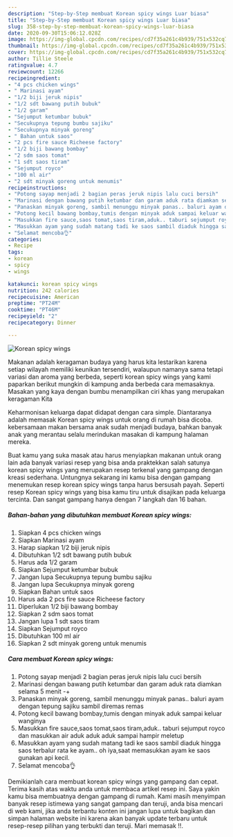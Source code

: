 ```yaml
---
description: "Step-by-Step membuat Korean spicy wings Luar biasa"
title: "Step-by-Step membuat Korean spicy wings Luar biasa"
slug: 358-step-by-step-membuat-korean-spicy-wings-luar-biasa
date: 2020-09-30T15:06:12.028Z
image: https://img-global.cpcdn.com/recipes/cd7f35a261c4b939/751x532cq70/korean-spicy-wings-foto-resep-utama.jpg
thumbnail: https://img-global.cpcdn.com/recipes/cd7f35a261c4b939/751x532cq70/korean-spicy-wings-foto-resep-utama.jpg
cover: https://img-global.cpcdn.com/recipes/cd7f35a261c4b939/751x532cq70/korean-spicy-wings-foto-resep-utama.jpg
author: Tillie Steele
ratingvalue: 4.7
reviewcount: 12266
recipeingredient:
- "4 pcs chicken wings"
- " Marinasi ayam"
- "1/2 biji jeruk nipis"
- "1/2 sdt bawang putih bubuk"
- "1/2 garam"
- "Sejumput ketumbar bubuk"
- "Secukupnya tepung bumbu sajiku"
- "Secukupnya minyak goreng"
- " Bahan untuk saos"
- "2 pcs fire sauce Richeese factory"
- "1/2 biji bawang bombay"
- "2 sdm saos tomat"
- "1 sdt saos tiram"
- "Sejumput royco"
- "100 ml air"
- "2 sdt minyak goreng untuk menumis"
recipeinstructions:
- "Potong sayap menjadi 2 bagian peras jeruk nipis lalu cuci bersih"
- "Marinasi dengan bawang putih ketumbar dan garam aduk rata diamkan selama 5 menit -+"
- "Panaskan minyak goreng, sambil menunggu minyak panas.. baluri ayam dengan tepung sajiku sambil diremas remas"
- "Potong kecil bawang bombay,tumis dengan minyak aduk sampai keluar wanginya"
- "Masukkan fire sauce,saos tomat,saos tiram,aduk.. taburi sejumput royco dan masukkan air aduk aduk aduk sampai hampir meletup"
- "Masukkan ayam yang sudah matang tadi ke saos sambil diaduk hingga saos terbalur rata ke ayam.. oh iya,saat memasukkan ayam ke saos gunakan api kecil."
- "Selamat mencoba👌"
categories:
- Recipe
tags:
- korean
- spicy
- wings

katakunci: korean spicy wings 
nutrition: 242 calories
recipecuisine: American
preptime: "PT24M"
cooktime: "PT46M"
recipeyield: "2"
recipecategory: Dinner

---
```



![Korean spicy wings](https://img-global.cpcdn.com/recipes/cd7f35a261c4b939/751x532cq70/korean-spicy-wings-foto-resep-utama.jpg)

Makanan adalah keragaman budaya yang harus kita lestarikan karena setiap wilayah memiliki keunikan tersendiri, walaupun namanya sama tetapi variasi dan aroma yang berbeda, seperti korean spicy wings yang kami paparkan berikut mungkin di kampung anda berbeda cara memasaknya. Masakan yang kaya dengan bumbu menampilkan ciri khas yang merupakan keragaman Kita

Keharmonisan keluarga dapat didapat dengan cara simple. Diantaranya adalah memasak Korean spicy wings untuk orang di rumah bisa dicoba. kebersamaan makan bersama anak sudah menjadi budaya, bahkan banyak anak yang merantau selalu merindukan masakan di kampung halaman mereka.



Buat kamu yang suka masak atau harus menyiapkan makanan untuk orang lain ada banyak variasi resep yang bisa anda praktekkan salah satunya korean spicy wings yang merupakan resep terkenal yang gampang dengan kreasi sederhana. Untungnya sekarang ini kamu bisa dengan gampang menemukan resep korean spicy wings tanpa harus bersusah payah.
Seperti resep Korean spicy wings yang bisa kamu tiru untuk disajikan pada keluarga tercinta. Dan sangat gampang hanya dengan 7 langkah dan 16 bahan.


<!--inarticleads1-->

##### Bahan-bahan yang dibutuhkan membuat Korean spicy wings:

1. Siapkan 4 pcs chicken wings
1. Siapkan  Marinasi ayam
1. Harap siapkan 1/2 biji jeruk nipis
1. Dibutuhkan 1/2 sdt bawang putih bubuk
1. Harus ada 1/2 garam
1. Siapkan Sejumput ketumbar bubuk
1. Jangan lupa Secukupnya tepung bumbu sajiku
1. Jangan lupa Secukupnya minyak goreng
1. Siapkan  Bahan untuk saos
1. Harus ada 2 pcs fire sauce Richeese factory
1. Diperlukan 1/2 biji bawang bombay
1. Siapkan 2 sdm saos tomat
1. Jangan lupa 1 sdt saos tiram
1. Siapkan Sejumput royco
1. Dibutuhkan 100 ml air
1. Siapkan 2 sdt minyak goreng untuk menumis




<!--inarticleads2-->

##### Cara membuat  Korean spicy wings:

1. Potong sayap menjadi 2 bagian peras jeruk nipis lalu cuci bersih
1. Marinasi dengan bawang putih ketumbar dan garam aduk rata diamkan selama 5 menit -+
1. Panaskan minyak goreng, sambil menunggu minyak panas.. baluri ayam dengan tepung sajiku sambil diremas remas
1. Potong kecil bawang bombay,tumis dengan minyak aduk sampai keluar wanginya
1. Masukkan fire sauce,saos tomat,saos tiram,aduk.. taburi sejumput royco dan masukkan air aduk aduk aduk sampai hampir meletup
1. Masukkan ayam yang sudah matang tadi ke saos sambil diaduk hingga saos terbalur rata ke ayam.. oh iya,saat memasukkan ayam ke saos gunakan api kecil.
1. Selamat mencoba👌




Demikianlah cara membuat korean spicy wings yang gampang dan cepat. Terima kasih atas waktu anda untuk membaca artikel resep ini. Saya yakin kamu bisa membuatnya dengan gampang di rumah. Kami masih menyimpan banyak resep istimewa yang sangat gampang dan teruji, anda bisa mencari di web kami, jika anda terbantu konten ini jangan lupa untuk bagikan dan simpan halaman website ini karena akan banyak update terbaru untuk resep-resep pilihan yang terbukti dan teruji. Mari memasak !!. 
